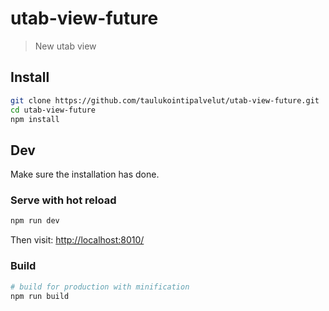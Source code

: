 # utab-view-future

> New utab view

## Install

```sh
git clone https://github.com/taulukointipalvelut/utab-view-future.git
cd utab-view-future
npm install
```

## Dev

Make sure the installation has done.

### Serve with hot reload

```sh
npm run dev
```

Then visit: [http://localhost:8010/](http://localhost:8010/)

### Build

```sh
# build for production with minification
npm run build
```
